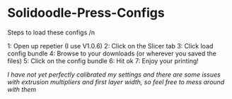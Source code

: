 # Solidoodle-Press-Configs


Steps to load these configs /n

1: Open up repetier (I use V1.0.6) 
2: Click on the Slicer tab 
3: Click load config bundle
4: Browse to your downloads (or wherever you saved the files) 
5: Click on the config bundle 
6: Hit ok 
7: Enjoy your printing! 

*I have not yet perfectly calibrated my settings and there are some issues with extrusion multipliers and first layer width, so feel free to mess around with them*
